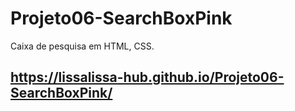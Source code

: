 # Projeto06-SearchBoxPink
Caixa de pesquisa em HTML, CSS.

## https://lissalissa-hub.github.io/Projeto06-SearchBoxPink/

